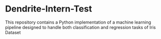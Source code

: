 # Dendrite-Intern-Test
 This repository contains a Python implementation of a machine learning pipeline designed to handle both classification and regression tasks of Iris Dataset
